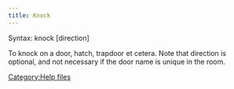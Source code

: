 ```yaml
---
title: Knock
---
```


Syntax: knock <doorname> \[direction\]

To knock on a door, hatch, trapdoor et cetera. Note that direction is
optional, and not necessary if the door name is unique in the room.

[Category:Help files](Category:Help_files "wikilink")